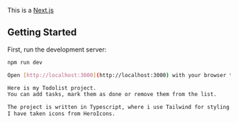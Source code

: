 This is a [Next.js](https://nextjs.org/) 
## Getting Started

First, run the development server:

```bash
npm run dev

Open [http://localhost:3000](http://localhost:3000) with your browser to see the result.

Here is my Todolist project.
You can add tasks, mark them as done or remove them from the list. 

The project is written in Typescript, where i use Tailwind for styling.
I have taken icons from HeroIcons. 
